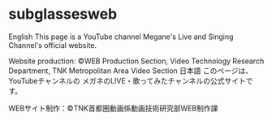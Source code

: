 # subglassesweb
English
This page is a YouTube channel
Megane's Live and Singing Channel's official website.

Website production: ©WEB Production Section, Video Technology Research Department, TNK Metropolitan Area Video Section
日本語
このページは、YouTubeチャンネルの
メガネのLIVE・歌ってみたチャンネルの公式サイトです。

WEBサイト制作：©TNK首都圏動画係動画技術研究部WEB制作課
